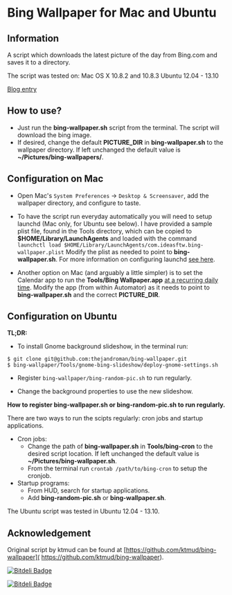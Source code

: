 Bing Wallpaper for Mac and Ubuntu
=================================

Information
-----------
A script which downloads the latest picture of the day from Bing.com and saves
it to a directory.

The script was tested on:
    Mac OS X 10.8.2 and 10.8.3
    Ubuntu 12.04 - 13.10

[Blog entry](http://blog.ideasftw.com/2012/12/bing-desktop-for-mac.html)

How to use?
-----------
* Just run the **bing-wallpaper.sh** script from the terminal. The script will
download the bing image.
* If desired, change the default **PICTURE_DIR** in **bing-wallpaper.sh** to the
wallpaper directory. If left unchanged the default value is
**~/Pictures/bing-wallpapers/**.

Configuration on Mac
--------------------
* Open Mac's `System Preferences` -> `Desktop & Screensaver`, add the wallpaper
directory, and configure to taste.

* To have the script run everyday automatically you will need to setup launchd
(Mac only, for Ubuntu see below). I have provided a sample plist file, found in
the Tools directory, which can be copied to **$HOME/Library/LaunchAgents** and
loaded with the command
  `launchctl load $HOME/Library/LaunchAgents/com.ideasftw.bing-wallpaper.plist`
Modify the plist as needed to point to **bing-wallpaper.sh**. For more
information on configuring launchd [see here](
http://blog.ideasftw.com/2013/02/run-script-from-launchd-instead-of-cron.html).

* Another option on Mac (and arguably a little simpler) is to set the Calendar
app to run the **Tools/Bing Wallpaper.app** [at a recurring daily time](
http://blog.ideasftw.com/2013/03/use-mac-calendar-and-automator-to-run.html).
Modify the app (from within Automator) as it needs to point to
**bing-wallpaper.sh** and the correct **PICTURE_DIR**.

Configuration on Ubuntu
-----------------------
**TL;DR:**

* To install Gnome background slideshow, in the terminal run:

```
$ git clone git@github.com:thejandroman/bing-wallpaper.git
$ bing-wallpaper/Tools/gnome-bing-slideshow/deploy-gnome-settings.sh
```

* Register `bing-wallpaper/bing-random-pic.sh` to run regularly.

* Change the background properties to use the new slideshow.

**How to register bing-wallpaper.sh or bing-random-pic.sh to run regularly.**

There are two ways to run the scipts regularly: cron jobs and startup
applications.
* Cron jobs:
  * Change the path of **bing-wallpaper.sh** in **Tools/bing-cron** to the
    desired script location. If left unchanged the default value is
    **~/Pictures/bing-wallpaper.sh**.
  * From the terminal run `crontab /path/to/bing-cron` to setup the cronjob.
* Startup programs:
  * From HUD, search for startup applications.
  * Add **bing-random-pic.sh** or **bing-wallpaper.sh**.

The Ubuntu script was tested in Ubuntu 12.04 - 13.10.

Acknowledgement
---------------
Original script by ktmud can be found at
[https://github.com/ktmud/bing-wallpaper](
https://github.com/ktmud/bing-wallpaper).


[![Bitdeli Badge](https://d2weczhvl823v0.cloudfront.net/thejandroman/bing-wallpaper/trend.png)](https://bitdeli.com/free "Bitdeli Badge")



[![Bitdeli Badge](https://d2weczhvl823v0.cloudfront.net/thejandroman/bing-wallpaper/trend.png)](https://bitdeli.com/free "Bitdeli Badge")

